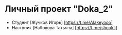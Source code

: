 # Личный проект "Doka_2"

* Студент [Жучков Игорь] [https://t.me/Alakeyooo]
* Наствник [Набокова Татьяна] [https://t.me/shookli]
